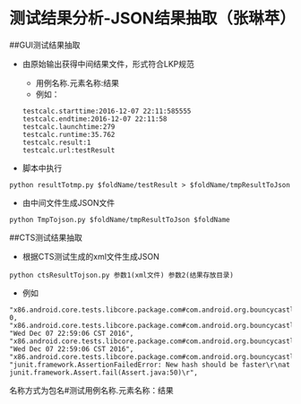 # 测试结果分析-JSON结果抽取（张琳苹）

##GUI测试结果抽取
  
  - 由原始输出获得中间结果文件，形式符合LKP规范
    - 用例名称.元素名称:结果
    - 例如：
    ```
    testcalc.starttime:2016-12-07 22:11:585555
    testcalc.endtime:2016-12-07 22:11:58
    testcalc.launchtime:279
    testcalc.runtime:35.762
    testcalc.result:1
    testcalc.url:testResult
    ```
  
  - 脚本中执行
  ```
  python resultTotmp.py $foldName/testResult > $foldName/tmpResultToJson
  ```
  
  - 由中间文件生成JSON文件
  ```
  python TmpTojson.py $foldName/tmpResultToJson $foldName
  ```

##CTS测试结果抽取
  
  - 根据CTS测试生成的xml文件生成JSON
  
  ```
  python ctsResultTojson.py 参数1(xml文件) 参数2(结果存放目录)
  ```
  - 例如
  
  ```
  "x86.android.core.tests.libcore.package.com#com.android.org.bouncycastle.crypto.digests.DigestTest.testSHA256.result": 0, 
 "x86.android.core.tests.libcore.package.com#com.android.org.bouncycastle.crypto.digests.DigestTest.testSHA256.starttime": "Wed Dec 07 22:59:06 CST 2016", 
 "x86.android.core.tests.libcore.package.com#com.android.org.bouncycastle.crypto.digests.DigestTest.testSHA256.endtime": "Wed Dec 07 22:59:06 CST 2016", 
 "x86.android.core.tests.libcore.package.com#com.android.org.bouncycastle.crypto.digests.DigestTest.testSHA256.errorMessage": "junit.framework.AssertionFailedError: New hash should be faster\r\nat junit.framework.Assert.fail(Assert.java:50)\r",
 ```
 名称方式为包名#测试用例名称.元素名称：结果
  

